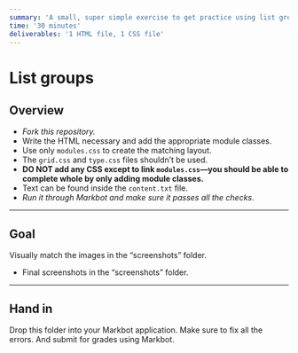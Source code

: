 ```yaml
---
summary: 'A small, super simple exercise to get practice using list groups.'
time: '30 minutes'
deliverables: '1 HTML file, 1 CSS file'
---
```


# List groups

## Overview

- *Fork this repository.*
- Write the HTML necessary and add the appropriate module classes.
- Use only `modules.css` to create the matching layout.
- The `grid.css` and `type.css` files shouldn’t be used.
- **DO NOT add any CSS except to link `modules.css`—you should be able to complete whole by only adding module classes.**
- Text can be found inside the `content.txt` file.
- *Run it through Markbot and make sure it passes all the checks.*

---

## Goal

Visually match the images in the “screenshots” folder.

- Final screenshots in the “screenshots” folder.

---

## Hand in

Drop this folder into your Markbot application. Make sure to fix all the errors. And submit for grades using Markbot.
